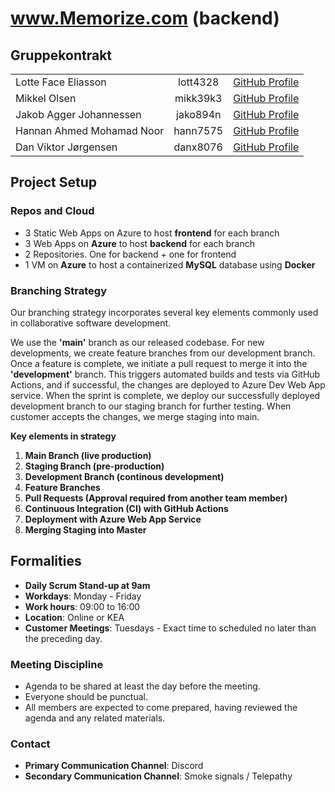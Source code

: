 # www.Memorize.com (backend)

## Gruppekontrakt

|                           |          |                                                   |
|---------------------------|:--------:|:--------------------------------------------------:|
| Lotte Face Eliasson       | lott4328 | [GitHub Profile](https://github.com/LotteEliasson) |
| Mikkel Olsen              | mikk39k3 | [GitHub Profile](https://github.com/Selmerr)       |
| Jakob Agger Johannessen   | jako894n | [GitHub Profile](https://github.com/jakobagger)    |
| Hannan Ahmed Mohamad Noor | hann7575 | [GitHub Profile](https://github.com/Hannanxnoor)   |
| Dan Viktor Jørgensen      | danx8076 | [GitHub Profile](https://github.com/davijoe)       |

## Project Setup

### Repos and Cloud
- 3 Static Web Apps on Azure to host **frontend** for each branch
- 3 Web Apps on **Azure** to host **backend** for each branch
- 2 Repositories. One for backend + one for frontend
- 1 VM on **Azure** to host a containerized **MySQL** database using **Docker**

### Branching Strategy
Our branching strategy incorporates several key elements commonly used in collaborative software development.

We use the <b>'main'</b> branch as our released codebase. For new developments, we create feature branches from our development branch. Once a feature is complete, we initiate a pull request to merge it into the <b>'development'</b> branch. This triggers automated builds and tests via GitHub Actions, and if successful, the changes are deployed to Azure Dev Web App service. When the sprint is complete, we deploy our successfully deployed development branch to our staging branch for further testing. When customer accepts the changes, we merge staging into main.

<b>Key elements in strategy</b>
1. <b>Main Branch (live production)</b><br>
2. <b>Staging Branch (pre-production)</b><br>
3. <b>Development Branch (continous development)</b><br>
4. <b>Feature Branches</b>
5. <b>Pull Requests (Approval required from another team member)</b>
6. <b>Continuous Integration (CI) with GitHub Actions</b>
7. <b>Deployment with Azure Web App Service</b>
8. <b>Merging Staging into Master</b>

## Formalities

- **Daily Scrum Stand-up at 9am**
- **Workdays**: Monday - Friday
- **Work hours**: 09:00 to 16:00
- **Location**: Online or KEA
- **Customer Meetings**: Tuesdays - Exact time to scheduled no later than the preceding day.

### Meeting Discipline
- Agenda to be shared at least the day before the meeting.
- Everyone should be punctual.
- All members are expected to come prepared, having reviewed the agenda and any related materials.

### Contact
- **Primary Communication Channel**: Discord
- **Secondary Communication Channel**: Smoke signals / Telepathy


